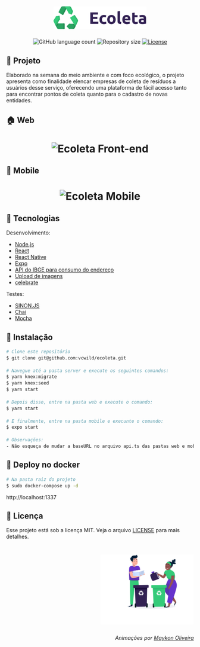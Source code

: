 <h1 align="center">
  <img alt="Ecoleta" title="#delicinha" src="https://raw.githubusercontent.com/vcwild/ecoleta/84cbe382772348e52a9ad6dcfcf6cc1c73d12499/web/src/assets/logo.svg" width="250px" />
</h1>

<p align="center">
  <img alt="GitHub language count" src="https://img.shields.io/github/languages/count/vcwild/ecoleta">

  <img alt="Repository size" src="https://img.shields.io/github/repo-size/vcwild/ecoleta">

  <a href="https://github.com/maykon-oliveira/nlw-1/blob/master/LICENSE.md">
    <img alt="License" src="https://img.shields.io/badge/license-MIT-brightgreen">
  <a>
</p>

## :memo: Projeto

Elaborado na semana do meio ambiente e com foco ecológico, o projeto apresenta como finalidade elencar empresas de coleta de resíduos a usuários desse serviço, oferecendo uma plataforma de fácil acesso tanto para encontrar pontos de coleta quanto para o cadastro de novas entidades.


## :house: Web

<h1 align="center">
    <img alt="Ecoleta Front-end" title="#delicinha" src="https://github.com/maykon-oliveira/nlw-1/blob/master/.github/web.gif" />
</h1>

## :iphone: Mobile

<h1 align="center">
    <img alt="Ecoleta Mobile" title="#delicinha" src="https://github.com/maykon-oliveira/nlw-1/raw/master/.github/mobile.gif" />
</h1>

## :hammer: Tecnologias

Desenvolvimento:

- [Node.js](https://nodejs.org/en/)
- [React](https://reactjs.org)
- [React Native](https://facebook.github.io/react-native/)
- [Expo](https://expo.io/)
- [API do IBGE para consumo do endereço](https://servicodados.ibge.gov.br/api/docs/localidades?versao=1#api-UFs-estadosGet)
- [Upload de imagens](react-dropzone)
- [celebrate](https://github.com/arb/celebrate)

Testes:

- [SINON.JS](https://sinonjs.org/)
- [Chai](https://www.chaijs.com/)
- [Mocha](https://mochajs.org/)

## :wrench: Instalação

```bash
# Clone este repositório
$ git clone git@github.com:vcwild/ecoleta.git

# Navegue até a pasta server e execute os seguintes comandos:
$ yarn knex:migrate
$ yarn knex:seed
$ yarn start

# Depois disso, entre na pasta web e execute o comando:
$ yarn start

# E finalmente, entre na pasta mobile e execunte o comando:
$ expo start

# Observações:
- Não esqueça de mudar a baseURL no arquivo api.ts das pastas web e mobile para o ip da sua máquina
```

## 🐳 Deploy no docker

```bash
# Na pasta raiz do projeto
$ sudo docker-compose up -d
```
http://localhost:1337

## :scroll: Licença

Esse projeto está sob a licença MIT. Veja o arquivo [LICENSE](LICENSE.md) para mais detalhes.

<h1 align="right">
  <img alt="Ecoleta" title="#delicinha" src="https://raw.githubusercontent.com/vcwild/ecoleta/84cbe382772348e52a9ad6dcfcf6cc1c73d12499/web/src/assets/home-background.svg" width="250px" />
</h1>

<h6 align="right">
Animações por <a href="https://www.github.com/maykon-oliveira/">Maykon Oliveira</a>
</h6>
